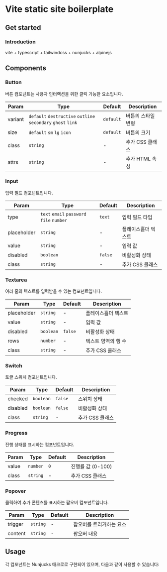 # Vite static site boilerplate

## Get started

### Introduction

vite + typescript + tailwindcss + nunjucks + alpinejs

## Components

### Button

버튼 컴포넌트는 사용자 인터랙션을 위한 클릭 가능한 요소입니다.

| Param   | Type                                                         | Default   | Description |
| ------- | ------------------------------------------------------------ | --------- | ----------- |
| variant | `default` `destructive` `outline` `secondary` `ghost` `link` | `default` | 버튼의 스타일 변형 |
| size    | `default` `sm` `lg` `icon`                                   | `default` | 버튼의 크기 |
| class   | `string`                                                     | -         | 추가 CSS 클래스 |
| attrs   | `string`                                                     | -         | 추가 HTML 속성 |

### Input

입력 필드 컴포넌트입니다.

| Param       | Type                                              | Default | Description |
| ----------- | ------------------------------------------------- | ------- | ----------- |
| type        | `text` `email` `password` `file` `number`         | `text`  | 입력 필드 타입 |
| placeholder | `string`                                          | -       | 플레이스홀더 텍스트 |
| value       | `string`                                          | -       | 입력 값 |
| disabled    | `boolean`                                         | `false` | 비활성화 상태 |
| class       | `string`                                          | -       | 추가 CSS 클래스 |

### Textarea

여러 줄의 텍스트를 입력받을 수 있는 컴포넌트입니다.

| Param       | Type      | Default | Description |
| ----------- | --------- | ------- | ----------- |
| placeholder | `string`  | -       | 플레이스홀더 텍스트 |
| value       | `string`  | -       | 입력 값 |
| disabled    | `boolean` | `false` | 비활성화 상태 |
| rows        | `number`  | -       | 텍스트 영역의 행 수 |
| class       | `string`  | -       | 추가 CSS 클래스 |

### Switch

토글 스위치 컴포넌트입니다.

| Param    | Type      | Default | Description |
| -------- | --------- | ------- | ----------- |
| checked  | `boolean` | `false` | 스위치 상태 |
| disabled | `boolean` | `false` | 비활성화 상태 |
| class    | `string`  | -       | 추가 CSS 클래스 |

### Progress

진행 상태를 표시하는 컴포넌트입니다.

| Param | Type     | Default | Description |
| ----- | -------- | ------- | ----------- |
| value | `number` | `0`     | 진행률 값 (0-100) |
| class | `string` | -       | 추가 CSS 클래스 |

### Popover

클릭하여 추가 콘텐츠를 표시하는 팝오버 컴포넌트입니다.

| Param   | Type     | Default | Description |
| ------- | -------- | ------- | ----------- |
| trigger | `string` | -       | 팝오버를 트리거하는 요소 |
| content | `string` | -       | 팝오버 내용 |

## Usage

각 컴포넌트는 Nunjucks 매크로로 구현되어 있으며, 다음과 같이 사용할 수 있습니다:
